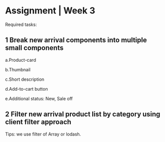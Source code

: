 # Assignment | Week 3
Required tasks:
## 1 Break new arrival components into multiple small components
  a.Product-card
  
  b.Thumbnail
  
  c.Short description
  
  d.Add-to-cart button
  
  e.Additional status: New, Sale off
	
## 2 Filter new arrival product list by category using client filter approach
Tips: we use filter of Array or lodash.
